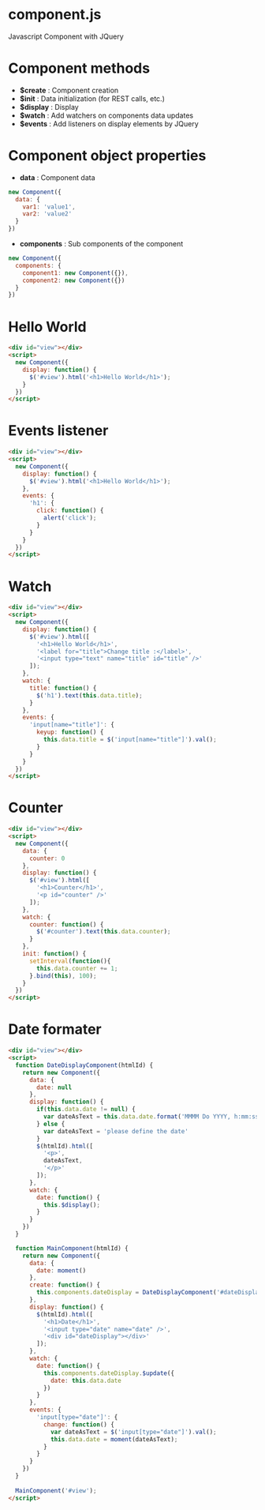 # component.js
Javascript Component with JQuery

# Component methods

- **$create** : Component creation
- **$init** : Data initialization (for REST calls, etc.)
- **$display** : Display
- **$watch** : Add watchers on components data updates
- **$events** : Add listeners on display elements by JQuery

# Component object properties

- **data** : Component data
```js
new Component({
  data: {
    var1: 'value1',
    var2: 'value2'
  }
})
```
- **components** : Sub components of the component
```js
new Component({
  components: {
    component1: new Component({}),
    component2: new Component({})
  }
})
```

# Hello World

```html
<div id="view"></div>
<script>
  new Component({
    display: function() {
      $('#view').html('<h1>Hello World</h1>');
    }
  })
</script>
```

# Events listener

```html
<div id="view"></div>
<script>
  new Component({
    display: function() {
      $('#view').html('<h1>Hello World</h1>');
    },
    events: {
      'h1': {
        click: function() {
          alert('click');
        }
      }
    }
  })
</script>
```

# Watch

```html
<div id="view"></div>
<script>
  new Component({
    display: function() {
      $('#view').html([
        '<h1>Hello World</h1>',
        '<label for="title">Change title :</label>',
        '<input type="text" name="title" id="title" />'
      ]);
    },
    watch: {
      title: function() {
        $('h1').text(this.data.title);
      }
    },
    events: {
      'input[name="title"]': {
        keyup: function() {
          this.data.title = $('input[name="title"]').val();
        }
      }
    }
  })
</script>
```

# Counter

```html
<div id="view"></div>
<script>
  new Component({
    data: {
      counter: 0
    },
    display: function() {
      $('#view').html([
        '<h1>Counter</h1>',
        '<p id="counter" />'
      ]);
    },
    watch: {
      counter: function() {
        $('#counter').text(this.data.counter);
      }
    },
    init: function() {
      setInterval(function(){
        this.data.counter += 1;
      }.bind(this), 100);
    }
  })
</script>
```

# Date formater

```html
<div id="view"></div>
<script>
  function DateDisplayComponent(htmlId) {
    return new Component({
      data: {
        date: null
      },
      display: function() {
        if(this.data.date != null) {
          var dateAsText = this.data.date.format('MMMM Do YYYY, h:mm:ss a');
        } else {
          var dateAsText = 'please define the date'
        }
        $(htmlId).html([
          '<p>',
          dateAsText,
          '</p>'
        ]);
      },
      watch: {
        date: function() {
          this.$display();
        }
      }
    })
  }

  function MainComponent(htmlId) {
    return new Component({
      data: {
        date: moment()
      },
      create: function() {
        this.components.dateDisplay = DateDisplayComponent('#dateDisplay');
      },
      display: function() {
        $(htmlId).html([
          '<h1>Date</h1>',
          '<input type="date" name="date" />',
          '<div id="dateDisplay"></div>'
        ]);
      },
      watch: {
        date: function() {
          this.components.dateDisplay.$update({
            date: this.data.date
          })
        }
      },
      events: {
        'input[type="date"]': {
          change: function() {
            var dateAsText = $('input[type="date"]').val();
            this.data.date = moment(dateAsText);
          }
        }
      }
    })
  }
  
  MainComponent('#view');
</script>
```
